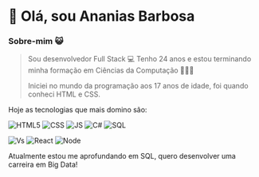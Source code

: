 # 👋 Olá, sou Ananias Barbosa

### Sobre-mim 😺

> Sou desenvolvedor Full Stack 💻  Tenho 24 anos e estou terminando minha formação em Ciências da Computação 👨🏼‍🎓
> 
> Iniciei no mundo da programação aos 17 anos de idade, foi quando conheci HTML e CSS.
> 

Hoje as tecnologias que mais domino são:

![](https://img.icons8.com/color/42/000000/html-5--v1.png "HTML5")  ![CSS](https://img.icons8.com/color/42/000000/css3.png "CSS3") ![JS](https://img.icons8.com/color/42/000000/javascript--v1.png "Java Script") ![C#](https://img.icons8.com/color/42/000000/c-sharp-logo.png "C#")  ![SQL](https://img.icons8.com/color/43/000000/sql.png "SQL") 

![Vs](https://img.icons8.com/color/42/000000/visual-studio.png "Visual Studio")  ![React](https://img.icons8.com/color/42/000000/react-native.png "React")  ![Node](https://img.icons8.com/color/48/000000/nodejs.png "NodeJS")  



Atualmente estou me aprofundando em SQL, quero desenvolver uma carreira em Big Data!

